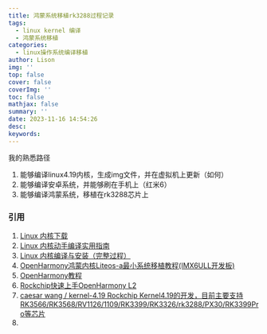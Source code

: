 ```yaml
---
title: 鸿蒙系统移植rk3288过程记录
tags:
  - linux kernel 编译
  - 鸿蒙系统移植
categories:
  - linux操作系统编译移植
author: Lison
img: ''
top: false
cover: false
coverImg: ''
toc: false
mathjax: false
summary: ''
date: 2023-11-16 14:54:26
desc:
keywords:
---
```



<!--more-->

我的熟悉路径
1. 能够编译linux4.19内核，生成img文件，并在虚拟机上更新（如何）
2. 能够编译安卓系统，并能够刷在手机上（红米6）
3. 能够编译鸿蒙系统，移植在rk3288芯片上

### 引用

1. [Linux 内核下载](https://www.kernel.org/)
2. [Linux 内核动手编译实用指南 ](https://linux.cn/article-16252-1.html)
3. [Linux 内核编译与安装（完整过程）](https://blog.csdn.net/shiftrain/article/details/118575854)
4. [OpenHarmony鸿蒙内核Liteos-a最小系统移植教程(IMX6ULL开发板)](https://www.bilibili.com/video/BV1Mf4y1a7PZ/?p=3&spm_id_from=pageDriver&vd_source=8b0631edf0e9985e7c1716dd9cb4ee12)
5. [OpenHarmony教程](https://www.openharmony.cn/download/)
6. [Rockchip快速上手OpenHarmony L2](https://gitee.com/caesar-wang/openharmony-rockchip)
7. [caesar wang / kernel-4.19 Rockchip Kernel4.19的开发，目前主要支持 RK3566/RK3568/RV1126/1109/RK3399/RK3326/rk3288/PX30/RK3399Pro等芯片 ](https://gitee.com/caesar-wang/kernel-4.19)
8. 
